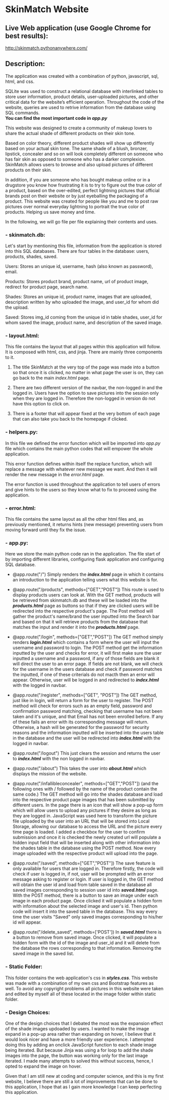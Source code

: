 # SkinMatch Website
## **Live Web application (use Google Chrome for best results):**
http://skinmatch.pythonanywhere.com/ 

## **Description:**
The application was created with a combination of python, javascript, sql, html, and css. 

SQLite was used to construct a relational database with interlinked tables to store user information, product details, user-uploaded pictures, and other critical data for the website’s efficient operation. Throughout the code of the website, queries are used to retrive information from the database using SQL commands. 
<br>**You can find the most important code in _app.py_**

This website was designed to create a community of makeup lovers to share the actual shade of different products on their skin tone.

Based on color theory, different product shades will show up differently based on your actual skin tone. The same shade of a blush, bronzer, lipstick, concealer and so on will look completely different on someone who has fair skin as opposed to someone who has a darker complexion. SkinMatch allows users to browse and also upload pictures of different products on their skin.

In addition, if you are someone who has bought makeup online or in a drugstore you know how frustrating it is to try to figure out the true color of a product, based on the over-edited, perfect lightning pictures that official brands post on their website or by just eyeballing the packaging of a product. This website was created for people like you and me to post raw pictures over normal everyday lightning to portrait the true color of products. Helping us save money and time.

In the following, we will go file per file explaining their contents and uses.

### **- skinmatch.db:**
Let's start by mentioning this file, information from the application is stored into this SQL databases.
There are four tables in the database: users, products, shades, saved.

Users: Stores an unique id, username, hash (also known as password), email.

Products: Stores product brand, product name, url of product image, redirect for product page, search name.

Shades: Stores an unique id, product name, images that are uploaded, description written by who uploaded the image, and user_id for whom did the upload.

Saved: Stores img_id coming from the unique id in table shades, user_id for whom saved the image, product name, and description of the saved image.

### **- layout.html:**
This file contains the layout that all pages within this application will follow. It is composed with html, css, and jinja. There are mainly three components to it.

1) The title SkinMatch at the very top of the page was made into a button so that once it is clicked, no matter in what page the user is on, they can go back to the main *index.html* page.

2) There are two different version of the navbar, the non-logged in and the logged in. Users have the option to save pictures into the session only when they are logged in. Therefore the non-logged in version do not have this option to click on.

3) There is a footer that will appear fixed at the very bottom of each page that can also take you back to the homepage if clicked.

### **- helpers.py:**
In this file we defined the error function which will be imported into *app.py* file which contains the main python codes that will empower the whole application.

This error function defines within itself the replace function, which will replace a message with whatever new message we want. And then it will render the new message in the *error.html* page.

The error function is used throughout the application to tell users of errors and give hints to the users so they know what to fix to proceed using the application.

### **- error.html:**
This file contains the same layout as all the other html files and, as previously mentioned, it returns hints (new message) preventing users from moving forward until they fix the issue.

### **- app.py:**
Here we store the main python code ran in the application. The file start of by importing different libraries, configuring flask application and configuring SQL database.

- @app.route("/") Simply renders the **_index.html_** page in which it contains an introduction to the application telling users what this website is for.

- @app.route("/products", methods=["GET","POST"]) This route is used to display products users can look at.
 With the GET method, products will be retrieved from skinmatch.db and these will be loaded into the **_products.html_** page as buttons so that if they are clicked users will be redirected into the respective product's page.
The Post method will gather the product's name/brand the user inputted into the Search bar and based on that it will retrieve products from the database that matches the input and render it into the **_products.html_** page.

- @app.route("/login", methods=["GET","POST"])
The GET method simply renders **_login.html_** which contains a form where the user will input the username and password to login.
The POST method get the information inputted by the user and checks for error, it will first make sure the user inputted a username and a password, if any of those fields are blank it will direct the user to an error page. If fields are not blank, we will check for the username in the users database and check if password matches the inputted, if one of these criterials do not macth then an error will appear. Otherwise, user will be logged in and redirected to **_index.html_** with the logged in navbar.

- @app.route("/register", methods=["GET", "POST"])
The GET method, just like in login, will return a form for the user to register.
The POST method will check for errors such as an empty field, password and confirmation password matching, checking that username has not been taken and it's unique, and that Email has not been enrolled before. If any of these fails an error with its corresponding message will return. Otherwise, a hash will be generated for the password for security reasons and the information inputted will be inserted into the users table in the database and the user will be redirected into **_index.html_** with the logged in navbar.

- @app.route("/logout") This just clears the session and returns the user to **_index.html_** with the non logged in navbar.

- @app.route("/about") This takes the user into **_about.html_** which displays the mission of the website.

- @app.route("/infallibleconcealer", methods=["GET","POST"]) (and the following ones with / followed by the name of the product contain the same code.)
The GET method will go into the shades database and load into the respective product page images that has been submitted by different users.
In the page there is an icon that will show a pop-up form which will allow users to upload any pictures if they desire as long as they are logged in. JavaScript was used here to transform the picture file uploaded by the user into an URL that will be stored into Local Storage, allowing our database to access the URL and the picture every time page is loaded. I added a checkbox for the user to confirm submission and once it is checked the newly created url will populate a hidden input field that will be inserted along with other information into the shades table in the database using the POST method. Now every image uploaded with the respective product will upload into the page.

- @app.route("/saved", methods=["GET","POST"])
The save feature is only available for users that are logged in. Therefore firstly, the code will check if user is logged in, if not, user will be prompted with an error message asking to register or login.
If user is logged in, the GET method will obtain the user id and load from table saved in the database all saved images corresponding to session user id into **_saved.html_** page.
With the POST method, there is a button to save an image under each image in each product page. Once clicked it will populate a hidden form with information about the selected image and user's id. Then python code will insert it into the saved table in the database. This way every time the user visits "Saved" only saved images corresponding to his/her id will appear.

- @app.route("/delete_saved", methods=['POST'])
In **_saved.html_** there is a button to remove from saved image. Once clicked, it will populate a hidden form with the id of the image and user_id and it will delete from the database the rows corresponding to that information. Removing the saved image in the saved list.

### **- Static Folder:**
This folder contains the web application's css in **_styles.css_**. This website was made with a combination of my own css and Bootstrap features as well.
To avoid any copyright problems all pictures in this website were taken and edited by myself all of these located in the image folder within static folder.

### **- Design Choices:**
One of the design choices that I debated the most was the expansion effect of the shade images updoaded by users. I wanted to make the image expand in a pop-up area rather than expanding on hover, I believe that it would look nicer and have a more friendly user experience.
I attempted doing this by adding an onclick JavaScript function to each shade image being iterated. But because Jinja was using a for loop to add the shade images into the page, the button was working only for the last image iterated. I made many attempts to solved this without success, hence, I opted to expand the image on hover.

Given that I am still new at coding and computer science, and this is my first website, I believe there are still a lot of improvements that can be done to this application, I hope that as I gain more knowledge I can keep perfecting this application.
